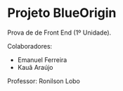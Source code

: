 # Projeto BlueOrigin

Prova de de Front End (1º Unidade).

Colaboradores:
- Emanuel Ferreira
- Kauã Araújo

Professor: Ronilson Lobo